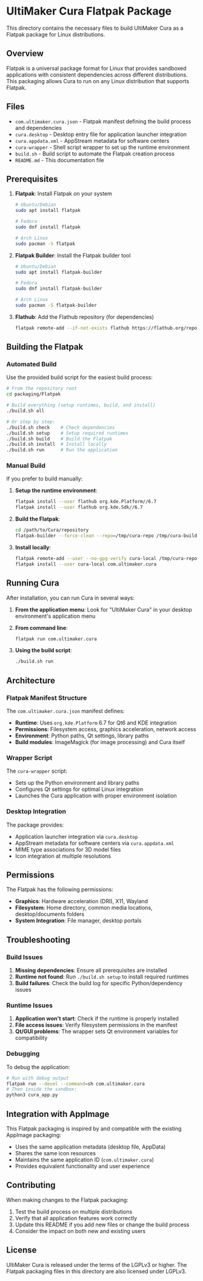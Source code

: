# UltiMaker Cura Flatpak Package

This directory contains the necessary files to build UltiMaker Cura as a Flatpak package for Linux distributions.

## Overview

Flatpak is a universal package format for Linux that provides sandboxed applications with consistent dependencies across different distributions. This packaging allows Cura to run on any Linux distribution that supports Flatpak.

## Files

- `com.ultimaker.cura.json` - Flatpak manifest defining the build process and dependencies
- `cura.desktop` - Desktop entry file for application launcher integration
- `cura.appdata.xml` - AppStream metadata for software centers
- `cura-wrapper` - Shell script wrapper to set up the runtime environment
- `build.sh` - Build script to automate the Flatpak creation process
- `README.md` - This documentation file

## Prerequisites

1. **Flatpak**: Install Flatpak on your system
   ```bash
   # Ubuntu/Debian
   sudo apt install flatpak
   
   # Fedora
   sudo dnf install flatpak
   
   # Arch Linux
   sudo pacman -S flatpak
   ```

2. **Flatpak Builder**: Install the Flatpak builder tool
   ```bash
   # Ubuntu/Debian
   sudo apt install flatpak-builder
   
   # Fedora
   sudo dnf install flatpak-builder
   
   # Arch Linux
   sudo pacman -S flatpak-builder
   ```

3. **Flathub**: Add the Flathub repository (for dependencies)
   ```bash
   flatpak remote-add --if-not-exists flathub https://flathub.org/repo/flathub.flatpakrepo --user
   ```

## Building the Flatpak

### Automated Build

Use the provided build script for the easiest build process:

```bash
# From the repository root
cd packaging/Flatpak

# Build everything (setup runtimes, build, and install)
./build.sh all

# Or step by step:
./build.sh check    # Check dependencies
./build.sh setup    # Setup required runtimes
./build.sh build    # Build the Flatpak
./build.sh install  # Install locally
./build.sh run      # Run the application
```

### Manual Build

If you prefer to build manually:

1. **Setup the runtime environment**:
   ```bash
   flatpak install --user flathub org.kde.Platform//6.7
   flatpak install --user flathub org.kde.Sdk//6.7
   ```

2. **Build the Flatpak**:
   ```bash
   cd /path/to/Cura/repository
   flatpak-builder --force-clean --repo=/tmp/cura-repo /tmp/cura-build packaging/Flatpak/com.ultimaker.cura.json
   ```

3. **Install locally**:
   ```bash
   flatpak remote-add --user --no-gpg-verify cura-local /tmp/cura-repo
   flatpak install --user cura-local com.ultimaker.cura
   ```

## Running Cura

After installation, you can run Cura in several ways:

1. **From the application menu**: Look for "UltiMaker Cura" in your desktop environment's application menu

2. **From command line**:
   ```bash
   flatpak run com.ultimaker.cura
   ```

3. **Using the build script**:
   ```bash
   ./build.sh run
   ```

## Architecture

### Flatpak Manifest Structure

The `com.ultimaker.cura.json` manifest defines:
- **Runtime**: Uses `org.kde.Platform` 6.7 for Qt6 and KDE integration
- **Permissions**: Filesystem access, graphics acceleration, network access
- **Environment**: Python paths, Qt settings, library paths
- **Build modules**: ImageMagick (for image processing) and Cura itself

### Wrapper Script

The `cura-wrapper` script:
- Sets up the Python environment and library paths
- Configures Qt settings for optimal Linux integration
- Launches the Cura application with proper environment isolation

### Desktop Integration

The package provides:
- Application launcher integration via `cura.desktop`
- AppStream metadata for software centers via `cura.appdata.xml`
- MIME type associations for 3D model files
- Icon integration at multiple resolutions

## Permissions

The Flatpak has the following permissions:
- **Graphics**: Hardware acceleration (DRI), X11, Wayland
- **Filesystem**: Home directory, common media locations, desktop/documents folders
- **System Integration**: File manager, desktop portals

## Troubleshooting

### Build Issues

1. **Missing dependencies**: Ensure all prerequisites are installed
2. **Runtime not found**: Run `./build.sh setup` to install required runtimes
3. **Build failures**: Check the build log for specific Python/dependency issues

### Runtime Issues

1. **Application won't start**: Check if the runtime is properly installed
2. **File access issues**: Verify filesystem permissions in the manifest
3. **Qt/GUI problems**: The wrapper sets Qt environment variables for compatibility

### Debugging

To debug the application:
```bash
# Run with debug output
flatpak run --devel --command=sh com.ultimaker.cura
# Then inside the sandbox:
python3 cura_app.py
```

## Integration with AppImage

This Flatpak packaging is inspired by and compatible with the existing AppImage packaging:
- Uses the same application metadata (desktop file, AppData)
- Shares the same icon resources
- Maintains the same application ID (`com.ultimaker.cura`)
- Provides equivalent functionality and user experience

## Contributing

When making changes to the Flatpak packaging:
1. Test the build process on multiple distributions
2. Verify that all application features work correctly
3. Update this README if you add new files or change the build process
4. Consider the impact on both new and existing users

## License

UltiMaker Cura is released under the terms of the LGPLv3 or higher.
The Flatpak packaging files in this directory are also licensed under LGPLv3.